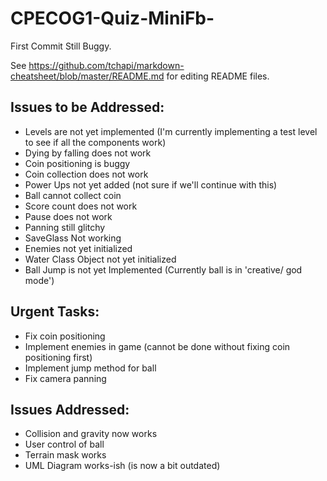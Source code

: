 # CPECOG1-Quiz-MiniFb-
First Commit Still Buggy. 

See https://github.com/tchapi/markdown-cheatsheet/blob/master/README.md for editing README files.

## Issues to be Addressed:
* Levels are not yet implemented (I'm currently implementing a test level to see if all the components work)
* Dying by falling does not work
* Coin positioning is buggy
* Coin collection does not work
* Power Ups not yet added (not sure if we'll continue with this)
* Ball cannot collect coin
* Score count does not work
* Pause does not work
* Panning still glitchy
* SaveGlass Not working
* Enemies not yet initialized
* Water Class Object not yet initialized
* Ball Jump is not yet Implemented (Currently ball is in 'creative/ god mode')

## Urgent Tasks:
* Fix coin positioning
* Implement enemies in game (cannot be done without fixing coin positioning first)
* Implement jump method for ball
* Fix camera panning

## Issues Addressed:
* Collision and gravity now works
* User control of ball
* Terrain mask works 
* UML Diagram works-ish (is now a bit outdated)
